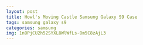 ```yaml
---
layout: post
title: Howl's Moving Castle Samsung Galaxy S9 Case
tags: samsung galaxy s9
categories: samsung
img: 1nOPjCU2h52SYXL8WlWfLs-Om5C8zAjL3
---
```

